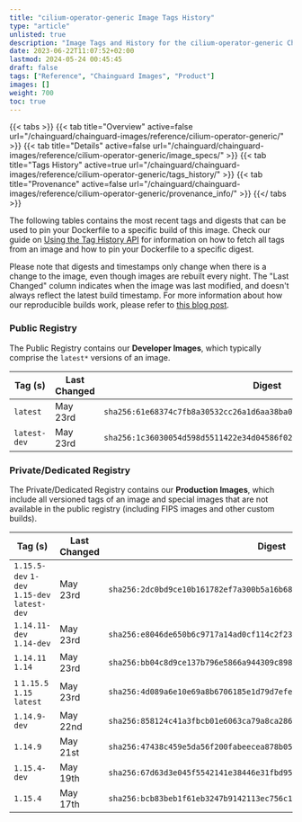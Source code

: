 ```yaml
---
title: "cilium-operator-generic Image Tags History"
type: "article"
unlisted: true
description: "Image Tags and History for the cilium-operator-generic Chainguard Image"
date: 2023-06-22T11:07:52+02:00
lastmod: 2024-05-24 00:45:45
draft: false
tags: ["Reference", "Chainguard Images", "Product"]
images: []
weight: 700
toc: true
---
```


{{< tabs >}}
{{< tab title="Overview" active=false url="/chainguard/chainguard-images/reference/cilium-operator-generic/" >}}
{{< tab title="Details" active=false url="/chainguard/chainguard-images/reference/cilium-operator-generic/image_specs/" >}}
{{< tab title="Tags History" active=true url="/chainguard/chainguard-images/reference/cilium-operator-generic/tags_history/" >}}
{{< tab title="Provenance" active=false url="/chainguard/chainguard-images/reference/cilium-operator-generic/provenance_info/" >}}
{{</ tabs >}}

The following tables contains the most recent tags and digests that can be used to pin your Dockerfile to a specific build of this image. Check our guide on [Using the Tag History API](/chainguard/chainguard-images/using-the-tag-history-api/) for information on how to fetch all tags from an image and how to pin your Dockerfile to a specific digest.

Please note that digests and timestamps only change when there is a change to the image, even though images are rebuilt every night. The "Last Changed" column indicates when the image was last modified, and doesn't always reflect the latest build timestamp. For more information about how our reproducible builds work, please refer to [this blog post](https://www.chainguard.dev/unchained/reproducing-chainguards-reproducible-image-builds).

### Public Registry
The Public Registry contains our **Developer Images**, which typically comprise the `latest*` versions of an image.

| Tag (s)       | Last Changed | Digest                                                                    |
|---------------|--------------|---------------------------------------------------------------------------|
|  `latest`     | May 23rd     | `sha256:61e68374c7fb8a30532cc26a1d6aa38ba0ba8a5176f8cf75eddd9b484e7a1f4f` |
|  `latest-dev` | May 23rd     | `sha256:1c36030054d598d5511422e34d04586f02bcebe31dff82d203617000669177af` |


### Private/Dedicated Registry
The Private/Dedicated Registry contains our **Production Images**, which include all versioned tags of an image and special images that are not available in the public registry (including FIPS images and other custom builds).

| Tag (s)                                       | Last Changed | Digest                                                                    |
|-----------------------------------------------|--------------|---------------------------------------------------------------------------|
|  `1.15.5-dev` `1-dev` `1.15-dev` `latest-dev` | May 23rd     | `sha256:2dc0bd9ce10b161782ef7a300b5a16b68bd31cb6ab120b6cb8605a73913b51e4` |
|  `1.14.11-dev` `1.14-dev`                     | May 23rd     | `sha256:e8046de650b6c9717a14ad0cf114c2f23e3dbac4c71e878cfea9e914e7ad3522` |
|  `1.14.11` `1.14`                             | May 23rd     | `sha256:bb04c8d9ce137b796e5866a944309c898190453df2bbdbc010e4d2a71748dd1a` |
|  `1` `1.15.5` `1.15` `latest`                 | May 23rd     | `sha256:4d089a6e10e69a8b6706185e1d79d7efe8cfcc011fe17c411604d13355551fea` |
|  `1.14.9-dev`                                 | May 22nd     | `sha256:858124c41a3fbcb01e6063ca79a8ca2867dd3d2c0242abafafa2cadd9cd830c5` |
|  `1.14.9`                                     | May 21st     | `sha256:47438c459e5da56f200fabeecea878b051a58cd9b6c4eeddee29223c8c37161f` |
|  `1.15.4-dev`                                 | May 19th     | `sha256:67d63d3e045f5542141e38446e31fbd95b8c7f187db09cb0893b2ab5f2429bcf` |
|  `1.15.4`                                     | May 17th     | `sha256:bcb83beb1f61eb3247b9142113ec756c1eae505f59ebb8c4796f4729aaebeb3d` |

